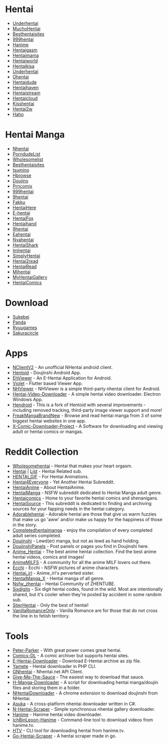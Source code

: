 # Hentai 

* [Underhentai](https://www.underhentai.net/)
* [MuchoHentai](https://MuchoHentai.com)
* [Besthentaisites](https://besthentaisites.github.io/)
* [999hentai](https://999hentai.com/hentai-anime)
* [Hanime](https://Hanime.tv)
* [Hentaigasm](https://hentaigasm.com)
* [Hentaimama](https://hentaimama.com/)
* [Hentaiworld](https://hentaiworld.tv/)
* [Hentaikisa](https://hentaikisa.com)
* [Underhentai](https://underhentai.net)
* [Ohentai](https://ohentai.org)
* [Hentaidude](https://hentaidude.com/)
* [Hentaihaven](https://hentaihaven.red/)
* [Hentaistream](https://hentaistream.moe/)
* [Hentaicloud](https://www.hentaicloud.com/)
* [Kisshentai](https://kisshentai.net/)
* [Hentai2w](https://hentai2w.com/)
* [Haho](https://haho.moe/)

# Hentai Manga

* [Nhentai](https://nhentai.net)
* [PorndudeList](https://theporndude.com/hentai-manga-sites)
* [Wholesomelist](https://wholesomelist.com/)
* [Besthentaisites](https://besthentaisites.github.io/)
* [tsumino](https://tsumino.com)
* [Hbrowse](https://hbrowse.com/)
* [Doujins](https://doujins.com/)
* [Prncomix](https://prncomix.com/)
* [999hentai](https://999hentai.com/hentai-manga)
* [9hentai](https://9hentai.com/)
* [Fakku](https://fakku.net/)
* [HentaiHere](https://hentaihere.com/)
* [E-hentai](https://e-hentai.org/)
* [HentaiFox](https://hentaifox.com/)
* [Hentaihand](https://hentaihand.com/en/)
* [9hentai](https://9hentai.to/)
* [Eahentai](https://eahentai.com/)
* [Nyahentai](https://nyahentai.com/)
* [HentaiShark](https://www.hentaishark.com/)
* [Imhentai](https://imhentai.xxx/)
* [SimplyHentai](https://simplyhentai.org/)
* [Hentai2read](https://hentai2read.com/)
* [HentaiRead](https://hentairead.com/)
* [Mihentai](https://mihentai.com/)
* [MyHentaiGallery](https://myhentaigallery.com/)
* [HentaiComics](https://myhentaicomics.com/)

# Download

* [Sukebei](https://sukebei.nyaa.si/)
* [Panda](https://panda.chaika.moe/)
* [Ryuugames](https://ryuugames.com/)
* [Sakuracircle](https://sakuracircle.com/)

# Apps

* [NClientV2](https://github.com/Dar9586/NClientV2) - An unofficial NHentai android client.
* [Hentoid](https://github.com/avluis/Hentoid) - Doujinshi Android App.
* [EhViewer](https://gitlab.com/NekoInverter/EhViewer) - An E-Hentai Application for Android.
* [Violet](https://github.com/project-violet/violet) - Flutter based Viewer App.
* [NHViewer](https://github.com/ttdyce/NHentai-NHViewer) - NHViewer is a simple third-party nhentai client for Android.
* [Hentai-Video-Downloader](https://github.com/Zebraslive/basic-hentai-video-downloader) - A simple hentai video downloader. Electron Windows App.
* [Hendroid](https://github.com/Nonononoki/Hendroid) - This is a fork of Hentoid with several improvements - including removed tracking, third-party image viewer support and more!
* [FreakMangaBrandNew](https://github.com/Abealkindy/FreakMangaBrandNew) - Browse and read hentai manga from 3 of some biggest hentai websites in one app.
* [X-Comic-Downloader-Project](https://github.com/RealLowMaster/X-Comic-Downloader-Project) - A Software for downloading and viewing adult or hentai comics or mangas.

# Reddit Collection

* [Wholesomehentai](https://www.reddit.com/r/wholesomehentai) - Hentai that makes your heart orgasm.
* [Hentai](https://www.reddit.com/r/hentai) | [List](https://reddit.com/r/hentai/w/hentai_subreddits) - Hentai Related sub.
* [HENTAI_GIF](https://www.reddit.com/r/HENTAI_GIF) - For Hentai Animations.
* [Hentai4Everyone](https://www.reddit.com/r/Hentai4Everyone) - Yet Another Hentai Subreddit.
* [HentaiAnime](https://www.reddit.com/r/HentaiAnime) - About HentaiAnime.
* [HentaiManga](https://www.reddit.com/r/HentaiManga) - NSFW subreddit dedicated to Hentai Manga adult genre.
* [Hentaicomics](https://www.reddit.com/r/hentaicomics) - Home to your favorite hentai comics and shenanigans.
* [HentaiSource](https://www.reddit.com/r/HentaiSource) - This subreddit is dedicated to finding and archiving sources for your fapping needs in the hentai category.
* [Adorablehentai](https://www.reddit.com/r/adorablehentai) - Adorable hentai are those that give us warm fuzzies that make us go 'aww' and/or make us happy for the happiness of those in the story.
* [Completedhentaimanga](https://www.reddit.com/r/Completedhentaimanga) - enjoy the compilation of every completed adult series completed.
* [Doujinshi](https://www.reddit.com/r/doujinshi) - Lewd(er) manga, but not as lewd as hand holding.
* [DoujinshiPanels](https://www.reddit.com/r/DoujinshiPanels) - Post panels or pages you find in Doujinshi here.
* [Anime_Hentai](https://www.reddit.com/r/anime_hentai) - The best anime hentai collection. Find the best anime hentai videos, comics and images!
* [AnimeMILFS](https://www.reddit.com/r/AnimeMILFS) - A community for all the anime MILF lovers out there.
* [Ecchi](https://www.reddit.com/r/ecchi) - Ecchi - NSFW pictures of anime characters.
* [Hentai_irl](https://www.reddit.com/r/hentai_irl) - Anime_irl's perverted sister.
* [HentaiManga_X](https://www.reddit.com/r/hentaiManga_X) - Hentai manga of all genre.
* [Nsfw_zhentai](https://www.reddit.com/r/nsfw_zhentai) - Hentai Community of ZHENTUBE.
* [Sixdigits](https://www.reddit.com/r/sixdigits) - Six digit hentai codes, found in the wild. Most are intentionally shared, but it's cooler when they're posted by accident in some random sub.
* [StierHentai](https://www.reddit.com/r/StierHentai) - Only the best of hentai!
* [VanillaRomanceOnly](https://www.reddit.com/r/VanillaRomanceOnly) - Vanilla Romance are for those that do not cross the line in to fetish territory.

# Tools

* [Peter-Parker](https://github.com/ChingChang9/peter-parker) - With great power comes great hentai.
* [Comics-DL](https://github.com/The-Eye-Team/Comics-DL) - A comic archiver but supports hentai sites.
* [E-Hentai-Downloader](https://github.com/ccloli/E-Hentai-Downloader) - Download E-Hentai archive as zip file.
* [Yamete](https://github.com/jaymoulin/yamete) - Hentai downloader in PHP CLI.
* [GNhentai](https://github.com/tdakkota/gnhentai) - Nhentai.net API Client.
* [Give-Me-The-Sauce](https://github.com/on33s4m4/Give-Me-The-Sauce) - The easiest way to download that sauce.
* [H-Manga-Downloader](https://github.com/AmbitionlessFr1end/h-manga-downloader) - A script for downloading hentai manga/doujin files and storing them in a folder.
* [NHentaiDownloader](https://github.com/Xwilarg/NHentaiDownloader) - A chrome extension to download doujinshi from NHentai.
* [Asuka](https://github.com/aikoofujimotoo/asuka) - A cross-platform nhentai downloader written in C#.
* [N-Hentai-Scraper](https://github.com/SoloSynth1/n-hentai-scraper) - Simple synchronous nhentai gallery downloader.
* [Hanime](https://github.com/lilacre/hanime) - Hanime hentai video downloader.
* [IchBinLeoon-Hanime](https://github.com/IchBinLeoon/hanime) - Command-line tool to download videos from hanime.tv.
* [HTV](https://github.com/rxqv/htv) - CLI tool for downloading hentai from hanime.tv.
* [Go-Hentai-Scraper](https://github.com/gan-of-culture/go-hentai-scraper) - A hentai scraper made in go.
